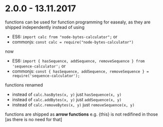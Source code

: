 # 2.0.0 - 13.11.2017

functions can be used for function programming for easealy, as they are shipped independently
instead of using

* ES6: `import calc from "node-bytes-calculator";` or
* commonjs: `const calc = require("node-bytes-calculator")`

now

* ES6: `import { hasSequence, addSequence, removeSequence } from 'sequence-calculator';` or
* commonjs: `const { hasSequence, addSequence, removeSequence } = require('sequence-calculator');`

functions renamed

* instead of `calc.hasBytes(x, y)` just `hasSequence(x, y)`
* instead of `calc.addBytes(x, y)` just `addSequence(x, y)`
* instead of `calc.removeBytes(x, y)` just `removeSequence(x, y)`

functions are shipped as __arrow functions__ e.g. {this} is not redifined in those [as there is no need for that]